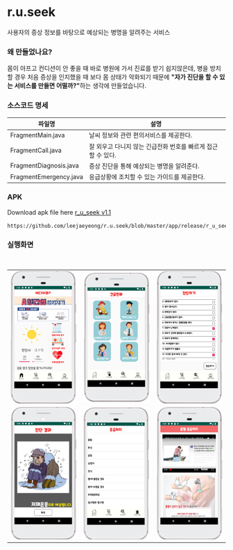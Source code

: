 # r.u.seek
사용자의 증상 정보를 바탕으로 예상되는 병명을 알려주는 서비스

### 왜 만들었나요? 
몸이 아프고 컨디션이 안 좋을 때 바로 병원에 가서 진료를 받기 쉽지않은데, 병을 방치할 경우 처음 증상을 인지했을 때 보다 몸 상태가 악화되기 때문에 <b>"자가 진단을 할 수 있는 서비스를 만들면 어떨까?"</b>하는 생각에 만들었습니다.

### 소스코드 명세  
|파일명|설명|
|------|---|
|FragmentMain.java|날씨 정보와 관련 편의서비스를 제공한다.|
|FragmentCall.java|잘 외우고 다니지 않는 긴급전화 번호를 빠르게 접근할 수 있다.|
|FragmentDiagnosis.java|증상 진단을 통해 예상되는 병명을 알려준다.|
|FragmentEmergency.java|응급상황에 조치할 수 있는 가이드를 제공한다.| 

### APK
Download apk file here [r_u_seek v1.1](https://github.com/leejaeyeong/r.u.seek/blob/master/app/release/r_u_seek_v1.1.apk)
```
https://github.com/leejaeyeong/r.u.seek/blob/master/app/release/r_u_seek_v1.1.apk
```
### 실행화면  

<div align="center">
  <table align="center" border="0" >
  <tr>
    <td> <img src="https://github.com/leejaeyeong/r.u.seek/blob/master/screenshot/main.png" width="250" height="auto"></td>
     <td> <img src="https://github.com/leejaeyeong/r.u.seek/blob/master/screenshot/call.png" width="250" height="auto"></td>
     <td> <img src="https://github.com/leejaeyeong/r.u.seek/blob/master/screenshot/diagonosis.png" width="250" height="auto"></td>
  </tr>
  <tr>
     <td> <img src="https://github.com/leejaeyeong/r.u.seek/blob/master/screenshot/diagnosis_result.PNG" width="250" height="auto"></td>
      <td> <img src="https://github.com/leejaeyeong/r.u.seek/blob/master/screenshot/emergency.PNG" width="250" height="auto"></td>
     <td> <img src="https://github.com/leejaeyeong/r.u.seek/blob/master/screenshot/emergency_contents.PNG" width="250" height="auto"></td>
  </tr>
</table>
  </div>

